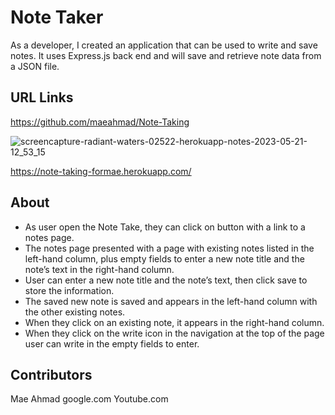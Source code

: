 # Note Taker

As a developer, I created an application that can be used to write and save notes. It uses Express.js back end and will save and retrieve note data from a JSON file.

## URL Links

https://github.com/maeahmad/Note-Taking

![screencapture-radiant-waters-02522-herokuapp-notes-2023-05-21-12_53_15](https://github.com/maeahmad/Note-Taking/assets/122010497/e7a43a46-4be8-42ce-9c5f-4fe67df005cf)

https://note-taking-formae.herokuapp.com/



## About
- As user open the Note Take, they can click on button with a link to a notes page. 
- The notes page presented with a page with existing notes listed in the left-hand column, plus empty fields to enter a new note title and the note’s text in the right-hand column. 
- User can enter a new note title and the note’s text, then click save to store the information. 
- The saved new note is saved and appears in the left-hand column with the other existing notes. 
- When they click on an existing note, it appears in the right-hand column. 
- When they click on the write icon in the navigation at the top of the page user can write in the empty fields to enter. 


## Contributors
Mae Ahmad
google.com
Youtube.com
